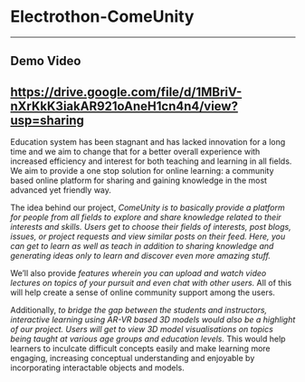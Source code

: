 # Electrothon-ComeUnity
---
## Demo Video
https://drive.google.com/file/d/1MBriV-nXrKkK3iakAR921oAneH1cn4n4/view?usp=sharing
---
Education system has been stagnant and has lacked innovation for a long time and we aim to change that for a better overall experience with increased efficiency and interest for both teaching and learning in all fields. We aim to provide a one stop solution for online learning: a community based online platform for sharing and gaining knowledge in the most advanced yet friendly way.  

The idea behind our project, *ComeUnity is to basically provide a platform for people from all fields to explore and share knowledge related to their interests and skills. Users get to choose their fields of interests, post blogs, issues, or project requests and view similar posts on their feed. Here, you can get to learn as well as teach in addition to sharing knowledge and generating ideas only to learn and discover even more amazing stuff.*

We’ll also provide *features wherein you can upload and watch video lectures on topics of your pursuit and even chat with other users.* All of this will help create a sense of online community support among the users. 

Additionally, *to bridge the gap between the students and instructors, interactive learning using AR-VR based 3D models would also be a highlight of our project. Users will get to view 3D model visualisations on topics being taught at various age groups and education levels.* This would help learners to inculcate difficult concepts easily and make learning more engaging, increasing conceptual understanding and enjoyable by incorporating interactable objects and models.
